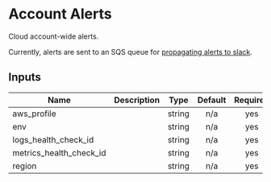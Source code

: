 # Account Alerts

Cloud account-wide alerts.

Currently, alerts are sent to an SQS queue for [propagating alerts to slack](https://github.com/HumanCellAtlas/logs/tree/master/apps/cwl_to_slack).

<!-- START -->
## Inputs

| Name | Description | Type | Default | Required |
|------|-------------|:----:|:-----:|:-----:|
| aws\_profile |  | string | n/a | yes |
| env |  | string | n/a | yes |
| logs\_health\_check\_id |  | string | n/a | yes |
| metrics\_health\_check\_id |  | string | n/a | yes |
| region |  | string | n/a | yes |

<!-- END -->
